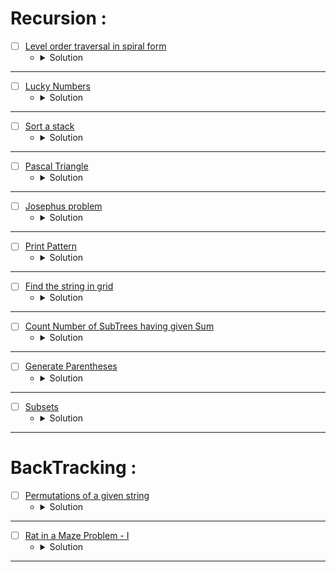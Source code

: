 # Recursion :

* [ ] [Level order traversal in spiral form](https://www.geeksforgeeks.org/problems/level-order-traversal-in-spiral-form/1?page=1&category=Recursion&company=Microsoft&sortBy=submissions)
    * <details>
        <summary> Solution </summary>

        ```c++
            //{ Driver Code Starts
            #include <bits/stdc++.h>
            using namespace std;

            // Tree Node
            struct Node
            {
                int data;
                Node* left;
                Node* right;
            };
            // Utility function to create a new Tree Node
            Node* newNode(int val)
            {
                Node* temp = new Node;
                temp->data = val;
                temp->left = NULL;
                temp->right = NULL;

                return temp;
            }

            vector<int> findSpiral(Node *root);

            // Function to Build Tree
            Node* buildTree(string str)
            {
                // Corner Case
                if(str.length() == 0 || str[0] == 'N')
                    return NULL;

                // Creating vector of strings from input
                // string after spliting by space
                vector<string> ip;

                istringstream iss(str);
                for(string str; iss >> str; )
                    ip.push_back(str);

                // Create the root of the tree
                Node* root = newNode(stoi(ip[0]));

                // Push the root to the queue
                queue<Node*> queue;
                queue.push(root);

                // Starting from the second element
                int i = 1;
                while(!queue.empty() && i < ip.size()) {

                    // Get and remove the front of the queue
                    Node* currNode = queue.front();
                    queue.pop();

                    // Get the current node's value from the string
                    string currVal = ip[i];

                    // If the left child is not null
                    if(currVal != "N") {

                        // Create the left child for the current node
                        currNode->left = newNode(stoi(currVal));

                        // Push it to the queue
                        queue.push(currNode->left);
                    }

                    // For the right child
                    i++;
                    if(i >= ip.size())
                        break;
                    currVal = ip[i];

                    // If the right child is not null
                    if(currVal != "N") {

                        // Create the right child for the current node
                        currNode->right = newNode(stoi(currVal));

                        // Push it to the queue
                        queue.push(currNode->right);
                    }
                    i++;
                }

                return root;
            }


            int main() {
                int t;
                string  tc;
                getline(cin,tc);
                t=stoi(tc);
                while(t--)
                {
                    string s;
                    getline(cin,s);
                    Node* root = buildTree(s);

                    vector<int> vec = findSpiral(root);
                    for(int x : vec)
                    cout<<x<<" ";
                    cout << endl;
                }
                return 0;
            }



            // } Driver Code Ends


            /* A binary tree node has data, pointer to left child
            and a pointer to right child  
            struct Node
            {
                int data;
                struct Node* left;
                struct Node* right;
                
                Node(int x){
                    data = x;
                    left = right = NULL;
                }
            }; */

            int maxLevel(Node* root) {
                if(root == nullptr) return 0;
                int ret = 1;
                ret += max(maxLevel(root->left), maxLevel(root->right));
                return ret;
            }

            void Spiral(Node* root, vector<vector<int>>& res, int level) {
                if(root == nullptr) return;
                res[level].push_back(root->data);
                Spiral(root->left, res, level + 1);
                Spiral(root->right, res, level + 1);
            }

            //Function to return a list containing the level order traversal in spiral form.
            vector<int> findSpiral(Node *root)
            {
                //Your code here
                int level = maxLevel(root);
                vector<vector<int>> res(level);
                vector<int> ans;
                Spiral(root, res, 0);
                for(int i = 0; i < level;i++) {
                    int sz = res[i].size();
                    int idx = 0;
                    if(i % 2 == 0) idx = sz - 1;
                    while(idx >= 0 && idx < sz) {
                        ans.push_back(res[i][idx]);
                        (i % 2 == 1 ? ++idx : --idx);
                    }
                }
                return ans;
            }

        
    </details>

---


* [ ] [Lucky Numbers](https://www.geeksforgeeks.org/problems/lucky-numbers2911/1?page=1&category=Recursion&company=Microsoft&sortBy=submissions)
    * <details>
        <summary> Solution </summary>

        ```c++
            //{ Driver Code Starts
            //Initial Template for C++


            #include <bits/stdc++.h>
            using namespace std;

            // } Driver Code Ends
            //User-function template for C++

            // Complete the function
            // n: Input n
            // Return True if the given number is a lucky number else return False

            class Solution{
                bool checkLucky(int n, int x) {
                    if(n < x) return true;
                    bool flag = false;
                    if(n % x != 0) {
                        flag |= checkLucky(n - n / x, x + 1);
                    }
                    return flag;
                }
            public:
                bool isLucky(int n) {
                    return checkLucky(n, 2);
                }
            };

            //{ Driver Code Starts.
            signed main(){
                int T;
                cin>>T;
                while(T--){
                    int n;
                    cin>>n;
                    Solution obj;
                    //calling isLucky() function
                    if(obj.isLucky(n))
                        cout<<"1\n";//printing "1" if isLucky() returns true
                    else
                        cout<<"0\n";//printing "0" if isLucky() returns false
                }
                
            }
            // } Driver Code Ends

    </details>

---



* [ ] [Sort a stack](https://www.geeksforgeeks.org/problems/sort-a-stack/1?page=1&category=Recursion&company=Microsoft&sortBy=submissions)
    * <details>
        <summary> Solution </summary>

        ```c++
            //{ Driver Code Starts
            #include<bits/stdc++.h>
            using namespace std;

            class SortedStack{
            public:
                stack<int> s;
                void sort();
            };

            void printStack(stack<int> s)
            {
                while (!s.empty())
                {
                    printf("%d ", s.top());
                    s.pop();
                }
                printf("\n");
            }

            int main()
            {
            int t;
            cin>>t;
            while(t--)
            {
                SortedStack *ss = new SortedStack();
                int n;
                cin>>n;
                for(int i=0;i<n;i++)
                {
                int k;
                cin>>k;
                ss->s.push(k);
                }
                ss->sort();
                printStack(ss->s);
            }
            }
            // } Driver Code Ends


            /*The structure of the class is
            class SortedStack{
            public:
                stack<int> s;
                void sort();
            };
            */

            /* The below method sorts the stack s 
            you are required to complete the below method */

            int sortStack(stack<int>& st, int compare) {
                if(st.empty()) return -1;
                int top = st.top();
                st.pop();
                if(top > compare) {
                    return top;
                }
                int ret = sortStack(st, top);
                if(ret > top || ret == -1) {
                    st.push(top);
                }
                else {
                    st.push(ret);
                    ret = top;
                }
                return ret;
            }
            void SortedStack :: sort()
            {
                //Your code here
                int ret = 0;
                do {
                    ret = sortStack(s, INT_MAX);
                    if(ret != -1) s.push(ret);
                    //   cout << ret << ' ' << s.size() << endl;
                } while(ret != -1);
            }

    </details>

---




* [ ] [Pascal Triangle](https://www.geeksforgeeks.org/problems/pascal-triangle0652/1?page=1&category=Recursion&company=Microsoft&sortBy=submissions)
    * <details>
        <summary> Solution </summary>

        ```c++
            //{ Driver Code Starts
            #include <bits/stdc++.h>
            using namespace std;

            // } Driver Code Ends
            // #define ll long long
            #define MOD 1000000007

            class Solution{
            public:
                vector<long long> nthRowOfPascalTriangle(int n) {
                    // code here
                    if(n == 1) {
                        vector<long long> pascal {1};
                        return pascal;
                    }
                    vector<long long> pascal = nthRowOfPascalTriangle(n - 1);
                    vector<long long> nextPascal {1};
                    for(int i = 1; i < pascal.size(); i++) {
                        long long result = ((pascal[i] % MOD) + (pascal[i - 1] % MOD)) % MOD;
                        nextPascal.push_back(result);
                    }
                    nextPascal.push_back(1);
                    return nextPascal;
                }
            };


            //{ Driver Code Starts.


            void printAns(vector<long long> &ans) {
                for (auto &x : ans) {
                    cout << x << " ";
                }
                cout << "\n";
            }

            int main() {
                int t;
                cin >> t;
                while (t--) {
                    int n;
                    cin >> n;
                    Solution ob;
                    auto ans = ob.nthRowOfPascalTriangle(n);
                    printAns(ans);
                }
                return 0;
            }

            // } Driver Code Ends

    </details>

---



* [ ] [Josephus problem](https://www.geeksforgeeks.org/problems/josephus-problem/1?page=1&category=Recursion&company=Microsoft&sortBy=submissions)
    * <details>
        <summary> Solution </summary>

        ```c++
            //{ Driver Code Starts
            #include <bits/stdc++.h>
            using namespace std;



            // } Driver Code Ends
            /*You are required to complete this method */

            class Solution
            {
                public:
                int josephus(int n, int k)
                {
                    if(n == 1) return 1;
                    return (josephus(n - 1, k) + k - 1) % n + 1;
                }
            };



            //{ Driver Code Starts.

            int main() {
                
                int t;
                cin>>t;//testcases
                while(t--)
                {
                    int n,k;
                    cin>>n>>k;//taking input n and k
                    
                    //calling josephus() function
                    Solution ob;
                    cout<<ob.josephus(n,k)<<endl;
                }
                return 0;
            }
            // } Driver Code Ends

    </details>

---




* [ ] [Print Pattern](https://www.geeksforgeeks.org/problems/print-pattern3549/1?page=1&category=Recursion&company=Microsoft&sortBy=submissions)
    * <details>
        <summary> Solution </summary>

        ```c++
            //{ Driver Code Starts
            // Initial Template for C++

            #include <bits/stdc++.h>
            using namespace std;

            // } Driver Code Ends
            // User function Template for C++

            class Solution{
                void pattern(int N, vector<int> &res) {
                    if(N <= 0) {
                        res.push_back(N);
                        return;
                    }
                    res.push_back(N);
                    pattern(N - 5, res);
                    res.push_back(N);
                }
            public:
                vector<int> pattern(int N){
                    // code here
                    vector<int> res;
                    pattern(N, res);
                    return res;
                }
            };

            //{ Driver Code Starts.

            int main(){
                int t;
                cin>>t;
                while(t--){
                    int N;
                    cin>>N;
                    
                    Solution ob;
                    vector<int> ans = ob.pattern(N);
                    for(int u: ans)
                        cout<<u<<" ";
                    cout<<"\n";
                }
                return 0;
            }
            // } Driver Code Ends

    </details>

---



* [ ] [Find the string in grid](https://www.geeksforgeeks.org/problems/find-the-string-in-grid0111/1?page=1&category=Recursion&company=Microsoft&sortBy=submissions)
    * <details>
        <summary> Solution </summary>

        ```c++
            //{ Driver Code Starts
            #include<bits/stdc++.h>
            using namespace std;

            // } Driver Code Ends
            class Solution {
                int dx[8] {1, -1, 0, 0, 1, 1, -1, -1};
                int dy[8] {0, 0, 1, -1, 1, -1, 1, -1};
                bool isValid(int x, int y, int n, int m) {
                    return (x >= 0 && x < n && y >= 0 && y < m);
                }
                bool search(int x, int y, int& n, int& m, int& dir, int idx, string& word, vector<vector<char>>& grid) {
                    if(idx == word.size()) return true;
                    if(!isValid(x, y, n, m) || grid[x][y] != word[idx]) return false;
                    bool flag = false;
                    int newX = dx[dir] + x;
                    int newY = dy[dir] + y;
                    flag |= search(newX, newY, n, m, dir, idx + 1, word, grid);
                    return flag;
                }
            public:
                vector<vector<int>>searchWord(vector<vector<char>>grid, string word){
                    int n = grid.size();
                    int m = grid[0].size();
                    vector<vector<int>> res;
                    for(int i = 0; i < n;i++) {
                        for(int j = 0; j < m;j++) {
                            for(int dir = 0; dir < 8;dir++) {
                                if(search(i, j, n, m, dir, 0, word, grid) == true) {
                                    res.push_back(vector<int>{i, j});
                                    break;
                                }
                            }
                        }
                    }
                    return res;
                }
            };

            //{ Driver Code Starts.
            int main(){
                int tc;
                cin >> tc;
                while(tc--){
                    int n, m;
                    cin >> n >> m;
                    vector<vector<char>>grid(n, vector<char>(m,'x'));
                    for(int i = 0; i < n; i++){
                        for(int j = 0; j < m; j++)
                            cin >> grid[i][j];
                    }
                    string word;
                    cin >> word;
                    Solution obj;
                    vector<vector<int>>ans = obj.searchWord(grid, word);
                    if(ans.size() == 0)
                    {
                        cout<<"-1\n";
                    }
                    else
                    {
                        for(auto i: ans){
                        for(auto j: i)
                            cout << j << " ";
                        cout << "\n";
                        }
                    }
                    
                    
                }
                return 0;
            }
            // } Driver Code Ends

    </details>

---



* [ ] [Count Number of SubTrees having given Sum](https://www.geeksforgeeks.org/problems/count-number-of-subtrees-having-given-sum/1?page=1&category=Recursion&company=Microsoft&sortBy=submissions)
    * <details>
        <summary> Solution </summary>

        ```c++
            //{ Driver Code Starts
            //Initial Template for C++
            #include <bits/stdc++.h>
            using namespace std;

            // Tree Node
            struct Node
            {
                int data;
                Node* left;
                Node* right;
            };

            // Utility function to create a new Tree Node
            Node* newNode(int val)
            {
                Node* temp = new Node;
                temp->data = val;
                temp->left = NULL;
                temp->right = NULL;
                
                return temp;
            }

            // Function to Build Tree
            Node* buildTree(string str)
            {   
                // Corner Case
                if(str.length() == 0 || str[0] == 'N')
                        return NULL;
                
                // Creating vector of strings from input 
                // string after spliting by space
                vector<string> ip;
                
                istringstream iss(str);
                for(string str; iss >> str; )
                    ip.push_back(str);
                    
                // Create the root of the tree
                Node* root = newNode(stoi(ip[0]));
                    
                // Push the root to the queue
                queue<Node*> queue;
                queue.push(root);
                    
                // Starting from the second element
                int i = 1;
                while(!queue.empty() && i < ip.size()) {
                        
                    // Get and remove the front of the queue
                    Node* currNode = queue.front();
                    queue.pop();
                        
                    // Get the current node's value from the string
                    string currVal = ip[i];
                        
                    // If the left child is not null
                    if(currVal != "N") {
                            
                        // Create the left child for the current node
                        currNode->left = newNode(stoi(currVal));
                            
                        // Push it to the queue
                        queue.push(currNode->left);
                    }
                        
                    // For the right child
                    i++;
                    if(i >= ip.size())
                        break;
                    currVal = ip[i];
                        
                    // If the right child is not null
                    if(currVal != "N") {
                            
                        // Create the right child for the current node
                        currNode->right = newNode(stoi(currVal));
                            
                        // Push it to the queue
                        queue.push(currNode->right);
                    }
                    i++;
                }
                
                return root;
            }

            // Your are required to complete this function
            int countSubtreesWithSumX(Node* root, int x);

            int main()
            {
                int t;
                cin>>t;
                getchar();
                while (t--)
                {
                    string s;
                    getline(cin,s);
                    Node* root = buildTree(s);
                    
                    int x;
                    cin>>x;
                    getchar();
                    cout << countSubtreesWithSumX(root, x)<<endl;
                }
                return 0;
            }


            // } Driver Code Ends


            //User function Template for C++
            /*
            Structure of the node of the binary tree is as
            struct Node
            {
                int data;
                struct Node* left;
                struct Node* right;
            };
            */

            int countSubtreesWithSumX(Node* root, int X, int& res) {
                if(root == nullptr) return 0;
                int sum = root->data;
                sum += countSubtreesWithSumX(root->left, X, res);
                sum += countSubtreesWithSumX(root->right, X, res);
                if(sum == X) ++res;
                return sum;
            }
            //Function to count number of subtrees having sum equal to given sum.
            int countSubtreesWithSumX(Node* root, int X)
            {
                // Code here
                int res = 0;
                countSubtreesWithSumX(root, X, res);
                return res;
            }


    </details>

---




* [ ] [Generate Parentheses](https://www.geeksforgeeks.org/problems/generate-all-possible-parentheses/1?page=1&category=Recursion&company=Microsoft&sortBy=submissions)
    * <details>
        <summary> Solution </summary>

        ```c++
            //{ Driver Code Starts
            //Initial Template for C++

            #include <bits/stdc++.h>
            using namespace std;
            vector<string> AllParenthesis(int n) ;


            // } Driver Code Ends
            //User function Template for C++

            // N is the number of pairs of parentheses
            // Return list of all combinations of balanced parantheses
            class Solution
            {
                void generate(int idx, int& n, int open, string& cur, vector<string>& res) {
                    if(idx == n) {
                        if(open == 0) res.push_back(cur);
                        return;
                    }
                    cur += '(';
                    generate(idx + 1, n, open + 1, cur, res);
                    cur.pop_back();
                    if(open) {
                        cur += ')';
                        generate(idx + 1, n, open - 1, cur, res);
                        cur.pop_back();
                    }
                }
                public:
                vector<string> AllParenthesis(int n) 
                {
                    // Your code goes here 
                    vector<string> res;
                    string cur = "";
                    n *= 2;
                    generate(0, n, 0, cur, res);
                    return res;
                }
            };

            //{ Driver Code Starts.


            int main() 
            { 
                int t;
                cin>>t;
                while(t--)
                {
                    int n;
                    cin>>n;
                    Solution ob;
                    vector<string> result = ob.AllParenthesis(n); 
                    sort(result.begin(),result.end());
                    for (int i = 0; i < result.size(); ++i)
                        cout<<result[i]<<"\n";
                }
                return 0; 
            } 

            // } Driver Code Ends

    </details>

---


* [ ] [Subsets](https://www.geeksforgeeks.org/problems/subsets-1613027340/1?page=1&category=Recursion&company=Microsoft&sortBy=submissions)
    * <details>
        <summary> Solution </summary>

        ```c++
            //{ Driver Code Starts
            //Initial Template for C++

            #include <bits/stdc++.h>
            using namespace std;


            // } Driver Code Ends
            //User function Template for C++

            class Solution
            {
                void sets(int idx, int& n, vector<int>& v, vector<int>& cur, vector<vector<int>>& res) {
                    if(idx == n) {
                        res.push_back(cur);
                        return;
                    }
                    sets(idx + 1, n, v, cur, res);
                    cur.push_back(v[idx]);
                    sets(idx + 1, n, v, cur, res);
                    cur.pop_back();
                }
                public:
                vector<vector<int>> subsets(vector<int>& A)
                {
                    //code here
                    int n = A.size();
                    vector<vector<int>> res;
                    vector<int> cur;
                    sets(0, n, A, cur, res);
                    sort(res.begin(), res.end());
                    //cout << res.size() << endl;
                    return res;
                }
            };

            //{ Driver Code Starts.

            int main()
            {
                int t;
                cin >> t;

                while (t--)
                {
                    int n, x;
                    cin >> n;

                    vector<int> array;
                    for (int i = 0; i < n; i++)
                    {
                        cin >> x;
                        array.push_back(x);
                    }
                    
                    
                    Solution ob;
                    vector<vector<int> > res = ob.subsets(array);

                    // Print result
                    for (int i = 0; i < res.size(); i++) {
                        for (int j = 0; j < res[i].size(); j++)
                            cout << res[i][j] << " ";
                        cout << endl;
                    }

                    
                }

                return 0;
            }
            // } Driver Code Ends

    </details>

---





# BackTracking :


* [ ] [Permutations of a given string](https://www.geeksforgeeks.org/problems/permutations-of-a-given-string2041/1?page=1&category=Recursion,Backtracking&company=Microsoft&sortBy=submissions)
    * <details>
        <summary> Solution </summary>

        ```c++
            //{ Driver Code Starts
            #include<bits/stdc++.h>
            using namespace std;

            // } Driver Code Ends
            class Solution
            {
                void permutation(int idx, int& n, string& s, string& cur, vector<string>& res, unordered_map<string, bool>& vis) {
                    if(idx == n) {
                        if(vis.count(cur) == 0) res.push_back(cur);
                        vis[cur] = true;
                        return;
                    }
                    for(int i = 0; i < n;i++) {
                        if(s[i] != '#') {
                            char ch = s[i];
                            cur += ch;
                            s[i] = '#';
                            permutation(idx + 1, n, s, cur, res, vis);
                            cur.pop_back();
                            s[i] = ch;
                        }
                    }
                }
                public:
                    vector<string>find_permutation(string S)
                    {
                        // Code here there
                        int n = S.size();
                        string cur = "";
                        vector<string> res;
                        unordered_map<string, bool> vis;
                        permutation(0, n, S, cur, res, vis);
                        return res;
                    }
            };



            //{ Driver Code Starts.
            int main(){
                int t;
                cin >> t;
                while(t--)
                {
                    string S;
                    cin >> S;
                    Solution ob;
                    vector<string> ans = ob.find_permutation(S);
                    sort(ans.begin(),ans.end());
                    for(auto i: ans)
                    {
                        cout<<i<<" ";
                    }
                    cout<<"\n";
                }
                return 0;
            }

            // } Driver Code Ends

    </details>

---


* [ ] [Rat in a Maze Problem - I](https://www.geeksforgeeks.org/problems/rat-in-a-maze-problem/1?page=1&category=Recursion,Backtracking&company=Microsoft&sortBy=submissions)
    * <details>
        <summary> Solution </summary>

        ```c++
            //{ Driver Code Starts
            // Initial template for C++

            #include <bits/stdc++.h>
            using namespace std;


            // } Driver Code Ends
            // User function template for C++

            class Solution{
                int dx[4] = {1, -1, 0, 0};
                int dy[4] = {0, 0, -1, 1};
                bool isValid(int x, int y, int n) {
                    return (x >= 0 && x < n && y >= 0 && y < n);
                }
                void dfs(int x, int y, int& n, string& cur, vector<string>& paths, vector<vector<int>>& grid) {
                    if(!isValid(x, y, n) || grid[x][y] == -1 || grid[x][y] == 0) return;
                    if(x == n - 1 && y == n - 1) {
                        paths.push_back(cur);
                        return;
                    }
                    grid[x][y] = -1;
                    for(int i = 0; i < 4;i++) {
                        int newX = x + dx[i];
                        int newY = y + dy[i];
                        if(newX > x) cur += 'D';
                        else if(newX < x) cur += 'U';
                        else if(newY > y) cur += 'R';
                        else cur += 'L';
                        dfs(newX, newY, n, cur, paths, grid);
                        cur.pop_back();
                    }
                    grid[x][y] = 1;
                }
                public:
                vector<string> findPath(vector<vector<int>> &m, int n) {
                    // Your code goes here
                    vector<string> paths;
                    string cur = "";
                    dfs(0, 0, n, cur, paths, m);
                    return paths;
                }
            };

                


            //{ Driver Code Starts.

            int main() {
                int t;
                cin >> t;
                while (t--) {
                    int n;
                    cin >> n;
                    vector<vector<int>> m(n, vector<int> (n,0));
                    for (int i = 0; i < n; i++) {
                        for (int j = 0; j < n; j++) {
                            cin >> m[i][j];
                        }
                    }
                    Solution obj;
                    vector<string> result = obj.findPath(m, n);
                    sort(result.begin(), result.end());
                    if (result.size() == 0)
                        cout << -1;
                    else
                        for (int i = 0; i < result.size(); i++) cout << result[i] << " ";
                    cout << endl;
                }
                return 0;
            }
            // } Driver Code Ends

    </details>

---